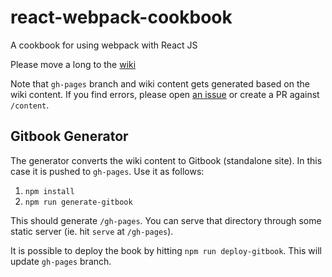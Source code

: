 # react-webpack-cookbook
A cookbook for using webpack with React JS

Please move a long to the [wiki](https://github.com/christianalfoni/react-webpack-cookbook/wiki)

Note that `gh-pages` branch and wiki content gets generated based on the wiki content. If you find errors, please open [an issue](https://github.com/christianalfoni/react-webpack-cookbook/issues/new) or create a PR against `/content`.

## Gitbook Generator

The generator converts the wiki content to Gitbook (standalone site). In this case it is pushed to `gh-pages`. Use it as follows:

1. `npm install`
2. `npm run generate-gitbook`

This should generate `/gh-pages`. You can serve that directory through some static server (ie. hit `serve` at `/gh-pages`).

It is possible to deploy the book by hitting `npm run deploy-gitbook`. This will update `gh-pages` branch.

